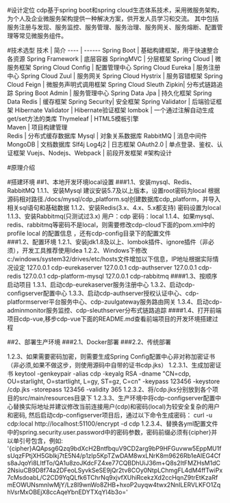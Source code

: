#设计定位
cdp基于spring boot和spring cloud生态体系技术，采用微服务架构，为个人及企业微服务架构提供一种解决方案，供开发人员学习和交流。
其中包括服务注册与发现、服务监控、服务管理、服务治理、服务网关、服务熔断、配置管理等常见微服务组件。

#技术选型
技术 | 简介 
---- | ------
Spring Boot | 基础构建框架，用于快速整合各资源 
Spring Framework | 底层容器 
SpringMVC | 分层框架 
Spring Cloud | 微服务框架 
Spring Cloud Config | 配置管理中心 
Spring Cloud Eureka | 服务注册中心 
Spring Cloud Zuul | 服务网关 
Spring Cloud Hystrix | 服务容错框架 
Spring Cloud Feign | 微服务声明式调用框架 
Spring Cloud Sleuth Zipkin| 分布式链路追踪
Spring Boot Admin | 服务管理中心 
Spring Data Jpa | 持久化框架 
Spring Data Redis | 缓存框架 
Spring Security| 安全框架 
Spring Validator | 后端验证框架 
Hibernate Validator | Hibernate验证框架 
lombok | 一个通过注解自动生成get/set方法的类库 
Thymeleaf | HTML5模板引擎  
Maven | 项目构建管理  
Redis | 分布式缓存数据库 
Mysql | 对象关系数据库 
RabbitMQ | 消息中间件
MongoDB | 文档数据库
Slf4j Log4j2 | 日志框架
OAuth2.0 | 单点登录、鉴权、认证框架
Vuejs、Nodejs、Webpack | 前段开发框架
#架构设计

#原理介绍

#搭建环境
##1、本地开发环境local设置
###1.1、安装mysql、Redis、RabbitMQ
       1.1.1、安装Mysql
            建议安装5.7及以上版本，设置root密码为local
            根据源码相对路径./docs/mysql/cdp_platform.sql创建数据库cdp_platform，并导入相关sql语句和基础数据
       1.1.2、安装Redis(3.x、4.x、5.x都支持)
            密码设置为local
       1.1.3、安装Rabbitmq(只测试过3.x)
            用户：cdp
            密码：local
       1.1.4、如果mysql、redis、rabbitmq等密码不是local，则需要修改cdp-cloud下面的pom.xml中的profile local 的配置信息 ，还有cdp-config目录下的配置文件    
###1.2、配置环境
       1.2.1、安装jdk1.8及以上、lombok插件、ignore插件（非必须），开发工具推荐使用Idea
       1.2.2、Windows下修改c:/windows/system32/drives/etc/hosts文件增加以下信息，IP地址根据实际情况设定
           127.0.0.1 cdp-eurekaserver
           127.0.0.1 cdp-authserver
           127.0.0.1 cdp-redis
           127.0.0.1 cdp-platform-mysql
           127.0.0.1 cdp-rabbitmq
####1.3、按顺序启动项目
       1.3.1、启动cdp-eurekaserver服务注册中心
       1.3.2、启动cdp-configserver配置中心
       1.3.3、启动cdp-authserver授权认证中心、cdp-platformserver平台服务中心、cdp-zuulgateway服务路由网关
       1.3.4、启动cdp-adminmonitor服务监控、cdp-sleuthserver分布式链路追踪
####1.4、打开前端项目cdp-vue,移步cdp-vue下面的README.md查看前端项目的开发环境搭建过程

##2、部署生产环境
###2.1、Docker部署
###2.2、传统部署

1.2.3、如果需要密码加密，则需要生成Spring Config配置中心非对称加密证书（非必须,如果不做这步，则使用源码中自带的证书cdp.jks）
           1.2.3.1、生成加密证书
              keytool -genkeypair -alias cdp -keyalg RSA -dname "CN=cdp, OU=starlight, O=startlight, L=gy, ST=gz, C=cn" -keypass 123456 -keystore /cdp.jks -storepass 123456 -validity 365
           1.2.3.2、将/cdp.jks分别放到各个项目的src/main/resources目录下
           1.2.3.3、生产环境中将cdp-configserver配置中心替换实际地址并建议修改当前连接用户(cdp)和密码(local)为较安全复杂的用户和密码,
               然后启动cdp-configserver项目后，通过以下命令生成密码：
                curl -u cdp:local http://localhost:51100/encrypt -d cdp
           1.2.3.4、替换各yml配置文件中的spring.security.user.password中的密码参数，密码前缀必须有{cipher}并以单引号包含，例如:
                '{cipher}AQApsg6Qzq9bdXcH2BntfbquV9CD2arg9bP9HFGuvww5EppMU1fsUqzFPtjXH5Gblkj7tE5N4/p1zIp5KpTZwDAM8wxLNrK8m9626Rb1eAlEG4Cfs8aJqoYi8LItfTo/QA1u8zoJKdcFZ4xe77CQBDhUiJ36m+Q8s2ItFMZHsM1dC2NsiuCB9D8f74a2DFeoLSyvkSeSE9jQr2tv8COy0NtpLChmgFL4dM4ffTwiPx7cMsdoabL/C2CD9YqQLfk6TChrNq9xjvfXUhiRcekzXd2ccHqnZ9trEtKzaRfmEOWUNsmnlwMjY/Lz8I9wnWo8ZHB+hxoP2uyqw4twx2NnILERVLKFO1ZqhVsrMxOBEjX8ccAqeYbnEDYTXqYl4b3o='